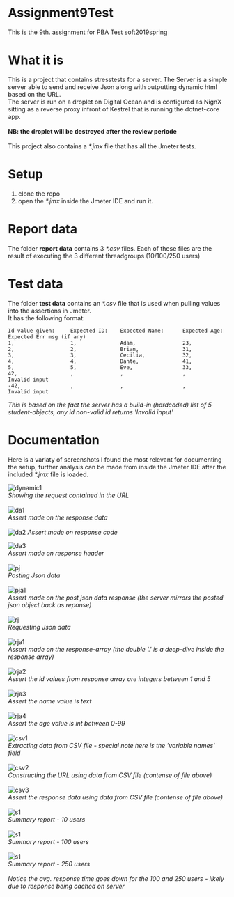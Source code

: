 # Assignment9Test
This is the 9th. assignment for PBA Test soft2019spring

# What it is
This is a project that contains stresstests for a server. The Server is a simple server able to send and receive Json along with outputting dynamic html based on the URL.<br>
The server is run on a droplet on Digital Ocean and is configured as NignX sitting as a reverse proxy infront of Kestrel that is running the dotnet-core app.<br>
<br>
<b>NB: the droplet will be destroyed after the review periode</b></br>
<br>
This project also contains a *\*.jmx* file that has all the Jmeter tests.

# Setup
1) clone the repo
2) open the *\*.jmx* inside the Jmeter IDE and run it.

# Report data
The folder <b>report data</b> contains 3 *\*.csv* files. Each of these files are the result of executing the 3 different threadgroups (10/100/250 users)

# Test data
The folder <b>test data</b> contains an *\*.csv* file that is used when pulling values into the assertions in Jmeter.<br>
It has the following format:
````
Id value given:     Expected ID:    Expected Name:      Expected Age:     Expected Err msg (if any)
1,                  1,              Adam,               23,               
2,                  2,              Brian,              31,
3,                  3,              Cecilia,            32,
4,                  4,              Dante,              41,
5,                  5,              Eve,                33,
42,                 ,               ,                   ,                 Invalid input
-42,                ,               ,                   ,                 Invalid input
````
*This is based on the fact the server has a build-in (hardcoded) list of 5 student-objects, any id non-valid id returns 'Invalid input'*

# Documentation
Here is a variaty of screenshots I found the most relevant for documenting the setup, further analysis can be made from inside the Jmeter IDE after the included *\*.jmx* file is loaded.


![dynamic1](https://github.com/cph-js284/Assignment9Test/blob/master/Screenshots/DynamicHtml.png)<br>
*Showing the request contained in the URL*<br>
<br>
![da1](https://github.com/cph-js284/Assignment9Test/blob/master/Screenshots/DynamicHtml_assert1.png)<br>
*Assert made on the response data*<br>
<br>
![da2](https://github.com/cph-js284/Assignment9Test/blob/master/Screenshots/DynamicHtml_assert2.png)
*Assert made on response code*

![da3](https://github.com/cph-js284/Assignment9Test/blob/master/Screenshots/DynamicHtml_assert3.png)<br>
*Assert made on response header*<br>
<br>
![pj](https://github.com/cph-js284/Assignment9Test/blob/master/Screenshots/PostJson.png)<br>
*Posting Json data*<br>
<br>
![pja1](https://github.com/cph-js284/Assignment9Test/blob/master/Screenshots/PostJson_assert1.png)<br>
*Assert made on the post json data response (the server mirrors the posted json object back as reponse)*<br>
<br>
![rj](https://github.com/cph-js284/Assignment9Test/blob/master/Screenshots/ReceiveJson.png)<br>
*Requesting Json data*<br>
<br>
![rja1](https://github.com/cph-js284/Assignment9Test/blob/master/Screenshots/ReceiveJson_assert1.png)<br>
*Assert made on the response-array (the double '.' is a deep-dive inside the response array)*<br>
<br>
![rja2](https://github.com/cph-js284/Assignment9Test/blob/master/Screenshots/ReceiveJson_assert2.png)<br>
*Assert the id values from response array are integers between 1 and 5*<br>
<br>
![rja3](https://github.com/cph-js284/Assignment9Test/blob/master/Screenshots/ReceiveJson_assert3.png)<br>
*Assert the name value is text*<br>
<br>
![rja4](https://github.com/cph-js284/Assignment9Test/blob/master/Screenshots/ReceiveJson_assert4.png)<br>
*Assert the age value is int between 0-99*<br>
<br>
![csv1](https://github.com/cph-js284/Assignment9Test/blob/master/Screenshots/CSVdata.png)<br>
*Extracting data from CSV file - special note here is the 'variable names' field*<br>
<br>
![csv2](https://github.com/cph-js284/Assignment9Test/blob/master/Screenshots/CSVdata_dynamicHtml.png)<br>
*Constructing the URL using data from CSV file (contense of file above)*<br>
<br>
![csv3](https://github.com/cph-js284/Assignment9Test/blob/master/Screenshots/CSVdata_dynamicHtml_assert1.png)<br>
*Assert the response data using data from CSV file (contense of file above)*<br>
<br>
![s1](https://github.com/cph-js284/Assignment9Test/blob/master/Screenshots/report10.png)<br>
*Summary report - 10 users*<br>
<br>
![s1](https://github.com/cph-js284/Assignment9Test/blob/master/Screenshots/report100.png)<br>
*Summary report - 100 users*<br>
<br>
![s1](https://github.com/cph-js284/Assignment9Test/blob/master/Screenshots/report250.png)<br>
*Summary report - 250 users*<br>
<br>
*Notice the avg. response time goes down for the 100 and 250 users - likely due to response being cached on server*

